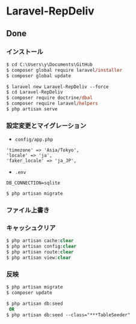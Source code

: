 # Laravel-RepDeliv

## Done

### インストール

```ps
$ cd C:\Users\y\Documents\GitHub
$ composer global require laravel/installer
$ composer global update

$ laravel new Laravel-RepDeliv --force
$ cd Laravel-RepDeliv
$ composer require doctrine/dbal
$ composer require laravel/helpers
$ php artisan serve
```

### 設定変更とマイグレーション

-   `config/app.php`

```
'timezone' => 'Asia/Tokyo',
'locale' => 'ja',
'faker_locale' => 'ja_JP',
```

-   `.env`

```
DB_CONNECTION=sqlite
```

```ps
$ php artisan migrate
```

### ファイル上書き

### キャッシュクリア

```ps
$ php artisan cache:clear
$ php artisan config:clear
$ php artisan route:clear
$ php artisan view:clear
```

### 反映

```ps
$ php artisan migrate
$ composer update

$ php artisan db:seed
 OR
$ php artisan db:seed --class="***TableSeeder"
```
